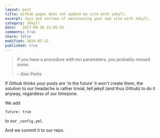 ```yaml
--- 
layout: post
title: Github pages does not update my site with jekyll.
excerpt: Joys and sorrows of maintaining your own site with Jekyll.
category: Jekyll
date:   2017-09-16 22:45:33
comments: true
share: false
modified: 2024-07-11
published: true
---
```


> If you have a procedure with ten parameters, you probably missed some.
>
> – Alan Perlis

If Github thinks your posts are 'in the future' it won't create them, the solution to our headache is rather trivial, tell jekyll (and thus Github) to do it anyway, regardless of our timezone.

We add

`future: true`

to our `_config.yml`.

And we commit it to our repo.
